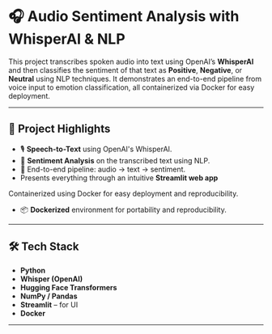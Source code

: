 # 🎧 Audio Sentiment Analysis with WhisperAI & NLP

This project transcribes spoken audio into text using OpenAI’s **WhisperAI** and then classifies the sentiment of that text as **Positive**, **Negative**, or **Neutral** using NLP techniques. It demonstrates an end-to-end pipeline from voice input to emotion classification, all containerized via Docker for easy deployment.

---

## 🧠 Project Highlights

- 🎙️ **Speech-to-Text** using OpenAI's WhisperAI.
- 💬 **Sentiment Analysis** on the transcribed text using NLP.
- 🔄 End-to-end pipeline: audio → text → sentiment.
- Presents everything through an intuitive **Streamlit web app**

Containerized using Docker for easy deployment and reproducibility.

- 📦 **Dockerized** environment for portability and reproducibility.

---

## 🛠️ Tech Stack

- **Python**
- **Whisper (OpenAI)**
- **Hugging Face Transformers**
- **NumPy / Pandas**
- **Streamlit** – for UI
- **Docker**

---
